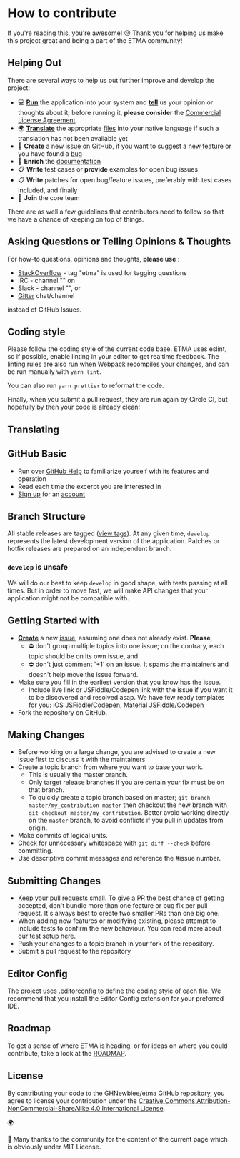 # How to contribute
If you're reading this, you're awesome! :kissing_heart: Thank you for helping us make this project great and being a part of the ETMA community!

## Helping Out
There are several ways to help us out further improve and develop the project:
- :computer: **[Run](https://github.com/GHNewbiee/etma/documentation/HowTo_Run)** the application into your system and **[tell]()** us your opinion or thoughts about it; before running it, **please consider** the [Commercial License Agreement](https://github.com/GHNewbiee/etma/COMMERCIAL_LICENSE_AGREEMENT.md)
- :earth_africa: **[Translate](https://github.com/GHNewbiee/etma/documentation/HowTo_Translate)** the appropriate [files]() into your native language if such a translation has not been available yet
- :memo: **[Create](https://github.com/GHNewbiee/etma/issues/new)** a new [issue](https://github.com/GHNewbiee/etma/.github/ISSUE_TEMPLATE.md) on GitHub, if you want to suggest a [new feature](https://github.com/GHNewbiee/etma/.github/ISSUE_TEMPLATE.md#1) or you have found a [bug](https://github.com/GHNewbiee/etma/.github/ISSUE_TEMPLATE.md#2)
- :book: **Enrich** the [documentation](https://github.com/GHNewbiee/etma/documentation)
- :clipboard: **Write** test cases or **provide** examples for open bug issues
- :clipboard: **Write** patches for open bug/feature issues, preferably with test cases included, and finally
- :beers: **Join** the core team


There are as well a few guidelines that contributors need to follow so that we have a chance of keeping on top of things.

## Asking Questions or Telling Opinions & Thoughts
For how-to questions, opinions and thoughts, **please use** :
- [StackOverflow](http://stackoverflow.com/questions/tagged/etma) - tag "etma" is used for tagging questions
- IRC - channel "" on 
- Slack - channel "", or
- [Gitter](https://gitter.im/.../etma) chat/channel

instead of GitHub Issues.

## Coding style
Please follow the coding style of the current code base. ETMA uses eslint, so if possible, enable linting in your editor to get realtime feedback. The linting rules are also run when Webpack recompiles your changes, and can be run manually with `yarn lint`.

You can also run `yarn prettier` to reformat the code.

Finally, when you submit a pull request, they are run again by Circle CI, but hopefully by then your code is already clean!

## Translating


## GitHub Basic
- Run over [GitHub Help](https://help.github.com/) to familiarize yourself with its features and operation
- Read each time the excerpt you are interested in
- [Sign up](https://github.com/signup/free) for an [account](https://help.github.com/articles/signing-up-for-a-new-github-account)

## Branch Structure
All stable releases are tagged ([view tags](https://github.com/GHNewbiee/etma/tags)). At any given time, `develop` represents the latest development version of the application. Patches or hotfix releases are prepared on an independent branch.

### `develop` is unsafe
We will do our best to keep `develop` in good shape, with tests passing at all times. But in order to move fast, we will make API changes that your application might not be compatible with.

## Getting Started with 
- **[Create](https://github.com/GHNewbiee/etma/issues/new)** a new [issue](https://github.com/GHNewbiee/etma/.github/ISSUE_TEMPLATE.md), assuming one does not already exist. **Please**,
  * :no_entry: don't group multiple topics into one issue; on the contrary, each topic should be on its own issue, and
  * :no_entry: don't just comment '+1' on an issue. It spams the maintainers and doesn't help move the issue forward.
- Make sure you fill in the earliest version that you know has the issue.
  * Include live link or JSFiddle/Codepen link with the issue if you want it to be discovered and resolved asap. We have few ready templates for you: iOS [JSFiddle](https://jsfiddle.net/s2n1p730/)/[Codepen](https://codepen.io/nolimits4web/pen/WRRWwN), Material [JSFiddle](https://jsfiddle.net/0ogxxcvt/)/[Codepen](https://codepen.io/nolimits4web/pen/pEPPPK)	
- Fork the repository on GitHub.

## Making Changes
- Before working on a large change, you are advised to create a new issue first to discuss it with the maintainers
- Create a topic branch from where you want to base your work.
  * This is usually the master branch.
  * Only target release branches if you are certain your fix must be on that branch.
  * To quickly create a topic branch based on master; `git branch master/my_contribution master` then checkout the new branch with `git checkout master/my_contribution`. Better avoid working directly on the `master` branch, to avoid conflicts if you pull in updates from origin.
- Make commits of logical units.
- Check for unnecessary whitespace with `git diff --check` before committing.
- Use descriptive commit messages and reference the #issue number.

## Submitting Changes
- Keep your pull requests small. To give a PR the best chance of getting accepted, don't bundle more than one feature or bug fix per pull request. It's always best to create two smaller PRs than one big one.
- When adding new features or modifying existing, please attempt to include tests to confirm the new behaviour. You can read more about our test setup here.
- Push your changes to a topic branch in your fork of the repository.
- Submit a pull request to the repository

## Editor Config
The project uses [.editorconfig](http://editorconfig.org/) to define the coding style of each file. We recommend that you install the Editor Config extension for your preferred IDE.


## Roadmap
To get a sense of where ETMA is heading, or for ideas on where you could contribute, take a look at the [ROADMAP](https://github.com/GHNewbiee/etma/blob/v1-beta/ROADMAP.md).

## License
By contributing your code to the GHNewbiee/etma GitHub repository, you agree to license your contribution under the [Creative Commons Attribution-NonCommercial-ShareAlike 4.0 International License](http://creativecommons.org/licenses/by-nc-sa/4.0/).

:earth_africa:

:blue_heart: Many thanks to the community for the content of the current page which is obviously under MIT License.
